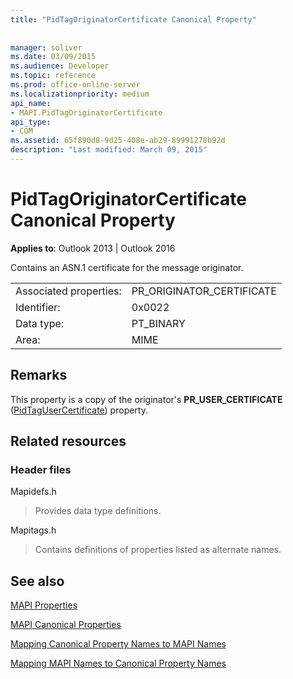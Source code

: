 ```yaml
---
title: "PidTagOriginatorCertificate Canonical Property"
 
 
manager: soliver
ms.date: 03/09/2015
ms.audience: Developer
ms.topic: reference
ms.prod: office-online-server
ms.localizationpriority: medium
api_name:
- MAPI.PidTagOriginatorCertificate
api_type:
- COM
ms.assetid: 65f890d8-9d25-408e-ab29-89991278b92d
description: "Last modified: March 09, 2015"
---
```


# PidTagOriginatorCertificate Canonical Property

  
  
**Applies to**: Outlook 2013 | Outlook 2016 
  
Contains an ASN.1 certificate for the message originator.
  
|||
|:-----|:-----|
|Associated properties:  <br/> |PR_ORIGINATOR_CERTIFICATE  <br/> |
|Identifier:  <br/> |0x0022  <br/> |
|Data type:  <br/> |PT_BINARY  <br/> |
|Area:  <br/> |MIME  <br/> |
   
## Remarks

This property is a copy of the originator's **PR_USER_CERTIFICATE** ([PidTagUserCertificate](pidtagusercertificate-canonical-property.md)) property.
  
## Related resources

### Header files

Mapidefs.h
  
> Provides data type definitions.
    
Mapitags.h
  
> Contains definitions of properties listed as alternate names.
    
## See also



[MAPI Properties](mapi-properties.md)
  
[MAPI Canonical Properties](mapi-canonical-properties.md)
  
[Mapping Canonical Property Names to MAPI Names](mapping-canonical-property-names-to-mapi-names.md)
  
[Mapping MAPI Names to Canonical Property Names](mapping-mapi-names-to-canonical-property-names.md)

